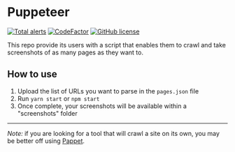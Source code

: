 # Puppeteer 
[![Total alerts](https://img.shields.io/lgtm/alerts/g/Armitage35/puppeteer_crawler.svg?logo=lgtm&logoWidth=18)](https://lgtm.com/projects/g/Armitage35/puppeteer_crawler/alerts/)
[![CodeFactor](https://www.codefactor.io/repository/github/armitage35/puppeteer_crawler/badge/master)](https://www.codefactor.io/repository/github/armitage35/puppeteer_crawler/overview/master)
[![GitHub license](https://img.shields.io/github/license/Naereen/StrapDown.js.svg)](https://github.com/Armitage35/fuzzy-roadmap/blob/dev/LICENSE)


This repo provide its users with a script that enables them to crawl and take screenshots of as many pages as they want to.

## How to use

1. Upload the list of URLs you want to parse in the `pages.json` file
2. Run `yarn start` or `npm start`
3. Once complete, your screenshots will be available within a "screenshots" folder 

----
*Note:* if you are looking for a tool that will crawl a site on its own, you may be better off using [Pappet](https://getpocket.com/redirect?url=https%3A%2F%2Fgithub.com%2Fpatrickschur%2Fpappet).
